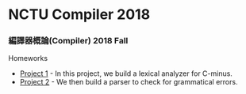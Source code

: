 # NCTU Compiler 2018

### 編譯器概論(Compiler) 2018 Fall

Homeworks
- [Project 1](https://github.com/scdsr/NCTU-CS-assignments/tree/master/Compiler_2018_Fall/Project1) - In this project, we build a lexical analyzer for C-minus.
- [Project 2](https://github.com/scdsr/NCTU-CS-assignments/tree/master/Compiler_2018_Fall/Project2) - We then build a parser to check for grammatical errors.
